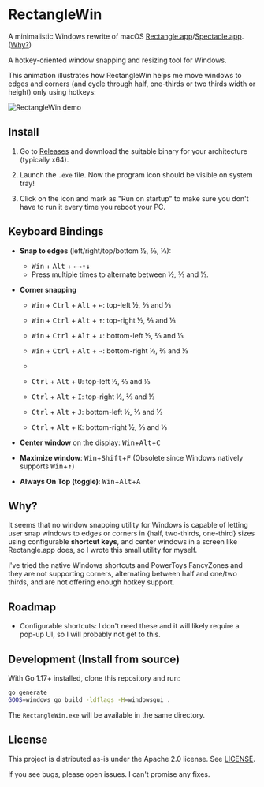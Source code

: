 # RectangleWin

A minimalistic Windows rewrite of macOS
[Rectangle.app](https://rectangleapp.com)/[Spectacle.app](https://www.spectacleapp.com/).
([Why?](#why))

A hotkey-oriented window snapping and resizing tool for Windows.

This animation illustrates how RectangleWin helps me move windows to edges
and corners (and cycle through half, one-thirds or two thirds width or height)
only using hotkeys:

![RectangleWin demo](./assets/RectangleWin-demo.gif)

## Install

1. Go to [Releases](https://github.com/ahmetb/RectangleWin/releases) and
   download the suitable binary for your architecture (typically x64).

2. Launch the `.exe` file. Now the program icon should be visible on system
   tray!

3. Click on the icon and mark as "Run on startup" to make sure you don't have
   to run it every time you reboot your PC.

## Keyboard Bindings

- **Snap to edges** (left/right/top/bottom ½, ⅔, ⅓):
  - <kbd>Win</kbd> + <kbd>Alt</kbd> + <kbd>&larr;</kbd><kbd>&rarr;</kbd><kbd>&uarr;</kbd><kbd>&darr;</kbd>
  - Press multiple times to alternate between ½, ⅔ and ⅓.

- **Corner snapping**
  - <kbd>Win</kbd> + <kbd>Ctrl</kbd> + <kbd>Alt</kbd> + <kbd>&larr;</kbd>: top-left ½, ⅔ and ⅓
  - <kbd>Win</kbd> + <kbd>Ctrl</kbd> + <kbd>Alt</kbd> + <kbd>&uarr;</kbd>: top-right ½, ⅔ and ⅓
  - <kbd>Win</kbd> + <kbd>Ctrl</kbd> + <kbd>Alt</kbd> + <kbd>&darr;</kbd>: bottom-left ½, ⅔ and ⅓
  - <kbd>Win</kbd> + <kbd>Ctrl</kbd> + <kbd>Alt</kbd> + <kbd>&rarr;</kbd>: bottom-right ½, ⅔ and ⅓
 
  - 
  - <kbd>Ctrl</kbd> + <kbd>Alt</kbd> + <kbd>U</kbd>: top-left ½, ⅔ and ⅓
  - <kbd>Ctrl</kbd> + <kbd>Alt</kbd> + <kbd>I</kbd>: top-right ½, ⅔ and ⅓
  - <kbd>Ctrl</kbd> + <kbd>Alt</kbd> + <kbd>J</kbd>: bottom-left ½, ⅔ and ⅓
  - <kbd>Ctrl</kbd> + <kbd>Alt</kbd> + <kbd>K</kbd>: bottom-right ½, ⅔ and ⅓

- **Center window** on the display: <kbd>Win</kbd>+<kbd>Alt</kbd>+<kbd>C</kbd>

- **Maximize window**: <kbd>Win</kbd>+<kbd>Shift</kbd>+<kbd>F</kbd>
  (Obsolete since Windows natively supports <kbd>Win</kbd>+<kbd>&uarr;</kbd>)

- **Always On Top (toggle)**: <kbd>Win</kbd>+<kbd>Alt</kbd>+<kbd>A</kbd>

## Why?

It seems that no window snapping utility for Windows is capable of letting
user snap windows to edges or corners in {half, two-thirds, one-third} sizes
using configurable **shortcut keys**, and center windows in a screen like
Rectangle.app does, so I wrote this small utility for myself.

I've tried the native Windows shortcuts and PowerToys FancyZones and they
are not supporting corners, alternating between half and one/two thirds, and
are not offering enough hotkey support.

## Roadmap

- Configurable shortcuts: I don't need these and it will likely require a pop-up
  UI, so I will probably not get to this.

## Development (Install from source)

With Go 1.17+ installed, clone this repository and run:

```sh
go generate
GOOS=windows go build -ldflags -H=windowsgui .
```

The `RectangleWin.exe` will be available in the same directory.

## License

This project is distributed as-is under the Apache 2.0 license.
See [LICENSE](./LICENSE).

If you see bugs, please open issues. I can't promise any fixes.
